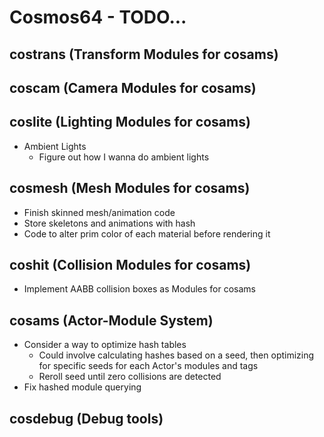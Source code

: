 # Cosmos64 - TODO...

## costrans (Transform Modules for cosams)

## coscam (Camera Modules for cosams)

## coslite (Lighting Modules for cosams)
- Ambient Lights
    - Figure out how I wanna do ambient lights

## cosmesh (Mesh Modules for cosams)
- Finish skinned mesh/animation code
- Store skeletons and animations with hash
- Code to alter prim color of each material before rendering it

## coshit (Collision Modules for cosams)
- Implement AABB collision boxes as Modules for cosams

## cosams (Actor-Module System)
- Consider a way to optimize hash tables
    - Could involve calculating hashes based on a seed, then optimizing for specific seeds for each Actor's modules and tags
    - Reroll seed until zero collisions are detected
- Fix hashed module querying

## cosdebug (Debug tools)